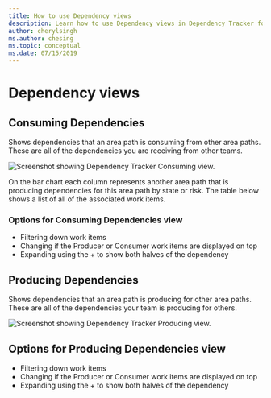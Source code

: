 ```yaml
---
title: How to use Dependency views
description: Learn how to use Dependency views in Dependency Tracker for Azure DevOps.
author: cherylsingh
ms.author: chesing
ms.topic: conceptual
ms.date: 07/15/2019
---
```

# Dependency views

## Consuming Dependencies

Shows dependencies that an area path is consuming from other area paths. These are all of the dependencies you are receiving from other teams.

![Screenshot showing Dependency Tracker Consuming view.](../images/Consuming-View.png)

On the bar chart each column represents another area path that is producing dependencies for this area path by state or risk.  The table below shows a list of all of the associated work items.

### Options for Consuming Dependencies view

- Filtering down work items
- Changing if the Producer or Consumer work items are displayed on top
- Expanding using the + to show both halves of the dependency

## Producing Dependencies

Shows dependencies that an area path is producing for other area paths. These are all of the dependencies your team is producing for others.

![Screenshot showing Dependency Tracker Producing view.](../images/Producing-View.png)

## Options for Producing Dependencies view

- Filtering down work items
- Changing if the Producer or Consumer work items are displayed on top
- Expanding using the + to show both halves of the dependency
